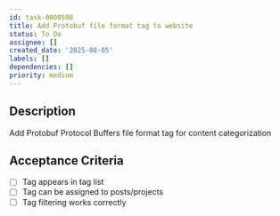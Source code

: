 ```yaml
---
id: task-0000598
title: Add Protobuf file format tag to website
status: To Do
assignee: []
created_date: '2025-08-05'
labels: []
dependencies: []
priority: medium
---
```


## Description

Add Protobuf Protocol Buffers file format tag for content categorization

## Acceptance Criteria

- [ ] Tag appears in tag list
- [ ] Tag can be assigned to posts/projects
- [ ] Tag filtering works correctly
